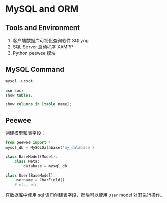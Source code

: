 # MySQL and ORM

## Tools and Environment

1. 客户端数据库可视化查询软件 SQLyog
2. SQL Server 启动程序 XAMPP
3. Python peewee 模块

## MySQL Command

```sql
mysql -uroot

use soc;
show tables;

show columns in [table name];
```


## Peewee

创建模型和表字段：

```py
from peewee import *
mysql_db = MySQLDatabase('my_database')

class BaseModel(Model):
    class Meta:
        database = mysql_db

class User(BaseModel):
    username = CharField()
    # etc, etc
```

在数据库中使用 sql 语句创建表字段，然后可以使用 `User` model 对其进行操作。